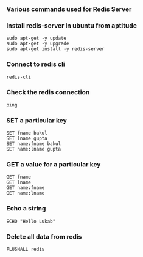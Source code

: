 ### Various commands used for Redis Server

### Install redis-server in ubuntu from aptitude ###
```
sudo apt-get -y update
sudo apt-get -y upgrade
sudo apt-get install -y redis-server
```

### Connect to redis cli
```
redis-cli
```

### Check the redis connection
```
ping
```


### SET a particular key
```
SET fname bakul
SET lname gupta
SET name:fname bakul
SET name:lname gupta
```

### GET a value for a particular key
```
GET fname
GET lname
GET name:fname
GET name:lname
```

### Echo a string 
```
ECHO "Hello Lukab"
```

### Delete all data from redis
```
FLUSHALL redis
```
